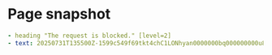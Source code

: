 # Page snapshot

```yaml
- heading "The request is blocked." [level=2]
- text: 20250731T135500Z-1599c549f69tkt4chC1LONhyan0000000bq000000000u8fq
```